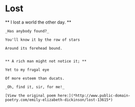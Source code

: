  # Lost
 
 ** I lost a world the other day. **
 
    _Has anybody found?_
    
    You'll know it by the row of stars
    
    Around its forehead bound.
    

    ** A rich man might not notice it; **
    
    Yet to my frugal eye
    
    Of more esteem than ducats.
    
    _Oh, find it, sir, for me!_
    
    [View the original poem here:](*http://www.public-domain-poetry.com/emily-elizabeth-dickinson/lost-13615*)
    

